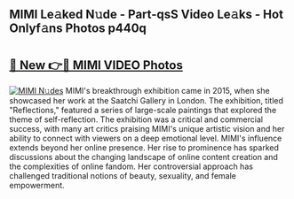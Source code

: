 ## MIMI Le𝚊ked N𝚞de - Part-qsS Video Le𝚊ks - Hot Onlyf𝚊ns Photos p440q

# <h2><a href="http://ac53638.deff.icu/?id=MIMI">🔗 New 👉🔴 MIMI VIDEO Photos</a></h2>

[![MIMI N𝚞des](https://i.imgur.com/rIISA9y.gif)](http://ac53638.deff.icu/?id=MIMI)
MIMI's breakthrough exhibition came in 2015, when she showcased her work at the Saatchi Gallery in London. The exhibition, titled "Reflections," featured a series of large-scale paintings that explored the theme of self-reflection. The exhibition was a critical and commercial success, with many art critics praising MIMI's unique artistic vision and her ability to connect with viewers on a deep emotional level. MIMI's influence extends beyond her online presence. Her rise to prominence has sparked discussions about the changing landscape of online content creation and the complexities of online fandom. Her controversial approach has challenged traditional notions of beauty, sexuality, and female empowerment.
